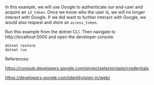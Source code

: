
In this example, we will use Google to authenticate our end-user and acquire an `id_token`. Once we know who the user is, we will no longer interact with Google. If we did want to further interact with Google, we would also request and store an `access_token`.

Run this example from the dotnet CLI. Then navigate to http://localhost:5000 and open the developer console.

```
dotnet restore
dotnet run
```

References:

https://console.developers.google.com/projectselector/apis/credentials

https://developers.google.com/identity/sign-in/web/
